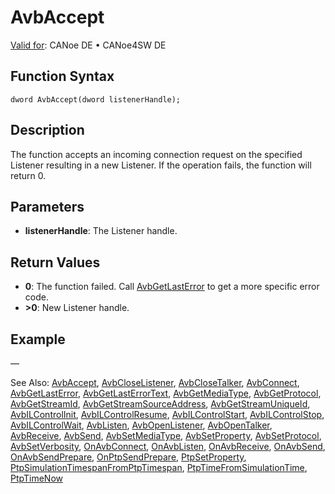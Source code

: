 # AvbAccept

[Valid for](../../../../Shared/FeatureAvailability.md): CANoe DE • CANoe4SW DE

## Function Syntax

```
dword AvbAccept(dword listenerHandle);
```

## Description

The function accepts an incoming connection request on the specified Listener resulting in a new Listener. If the operation fails, the function will return 0.

## Parameters

- **listenerHandle**: The Listener handle.

## Return Values

- **0**: The function failed. Call [AvbGetLastError](CAPLfunctionAvbGetLastError.md) to get a more specific error code.
- **>0**: New Listener handle.

## Example

—

See Also: [AvbAccept](#aanchor22228), [AvbCloseListener](CAPLfunctionAvbCloseListener.md#aanchor9009), [AvbCloseTalker](CAPLfunctionAvbCloseTalker.md#aanchor27562), [AvbConnect](CAPLfunctionAvbConnect.md#aanchor22984), [AvbGetLastError](CAPLfunctionAvbGetLastError.md#aanchor24787), [AvbGetLastErrorText](CAPLfunctionAvbGetLastErrorText.md#aanchor31644), [AvbGetMediaType](CAPLfunctionAvbGetMediaType.md#aanchor17888), [AvbGetProtocol](CAPLfunctionAvbGetProtocol.md#aanchor12285), [AvbGetStreamId](CAPLfunctionAvbGetStreamId.md#aanchor4409), [AvbGetStreamSourceAddress](CAPLfunctionAvbGetStreamSourceAddress.md#aanchor2859), [AvbGetStreamUniqueId](CAPLfunctionAvbGetStreamUniqueId.md#aanchor28540), [AvbILControlInit](CAPLfunctionAvbILControlInit.md#aanchor11839), [AvbILControlResume](CAPLfunctionAvbILControlResume.md#aanchor16416), [AvbILControlStart](CAPLfunctionAvbILControlStart.md#aanchor25444), [AvbILControlStop](CAPLfunctionAvbILControlStop.md#aanchor13937), [AvbILControlWait](CAPLfunctionAvbILControlWait.md#aanchor492), [AvbListen](CAPLfunctionAvbListen.md#aanchor8040), [AvbOpenListener](CAPLfunctionAvbOpenListener.md#aanchor19250), [AvbOpenTalker](CAPLfunctionAvbOpenTalker.md#aanchor10413), [AvbReceive](CAPLfunctionAvbReceive.md#aanchor27805), [AvbSend](CAPLfunctionAvbSend.md#aanchor11678), [AvbSetMediaType](CAPLfunctionAvbSetMediaType.md#aanchor25463), [AvbSetProperty](CAPLfunctionAvbSetProperty.md#aanchor27483), [AvbSetProtocol](CAPLfunctionAvbSetProtocol.md#aanchor31474), [AvbSetVerbosity](CAPLfunctionAvbSetVerbosity.md#aanchor30291), [OnAvbConnect](CAPLfunctionOnAvbConnect.md#aanchor16657), [OnAvbListen](CAPLfunctionOnAvbListen.md#aanchor7020), [OnAvbReceive](CAPLfunctionOnAvbReceive.md#aanchor13825), [OnAvbSend](CAPLfunctionOnAvbSend.md#aanchor5527), [OnAvbSendPrepare](CAPLfunctionOnAvbSendPrepare.md#aanchor27027), [OnPtpSendPrepare](CAPLfunctionOnPtpSendPrepare.md#aanchor25380), [PtpSetProperty](CAPLfunctionPtpSetProperty.md#aanchor19121), [PtpSimulationTimespanFromPtpTimespan](CAPLfunctionPtpSimulationTimespanFromPtpTimespan.md#aanchor15759), [PtpTimeFromSimulationTime](CAPLfunctionPtpTimeFromSimulationTime.md#aanchor10767), [PtpTimeNow](CAPLfunctionPtpTimeNow.md#aanchor20173)
